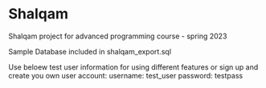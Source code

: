 # Shalqam
 
Shalqam project for advanced programming course - spring 2023

Sample Database included in shalqam_export.sql

Use beloew test user information for using different features or sign up and create you own user account:
username: test_user
password: testpass